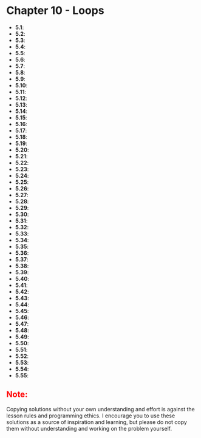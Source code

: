 # Chapter 10 - Loops

- **5.1**: [](./tasks/5.1.py)
- **5.2**: [](./tasks/5.2.py)
- **5.3**: [](./tasks/5.3.py)
- **5.4**: [](./tasks/5.4.py)
- **5.5**: [](./tasks/5.5.py)
- **5.6**: [](./tasks/5.6.py)
- **5.7**: [](./tasks/5.7.py)
- **5.8**: [](./tasks/5.8.py)
- **5.9**: [](./tasks/5.9.py)
- **5.10**: [](./tasks/5.10.py)
- **5.11**: [](./tasks/5.11.py)
- **5.12**: [](./tasks/5.12.py)
- **5.13**: [](./tasks/5.13.py)
- **5.14**: [](./tasks/5.14.py)
- **5.15**: [](./tasks/5.15.py)
- **5.16**: [](./tasks/5.16.py)
- **5.17**: [](./tasks/5.17.py)
- **5.18**: [](./tasks/5.18.py)
- **5.19**: [](./tasks/5.19.py)
- **5.20**: [](./tasks/5.20.py)
- **5.21**: [](./tasks/5.21.py)
- **5.22**: [](./tasks/5.22.py)
- **5.23**: [](./tasks/5.23.py)
- **5.24**: [](./tasks/5.24.py)
- **5.25**: [](./tasks/5.25.py)
- **5.26**: [](./tasks/5.26.py)
- **5.27**: [](./tasks/5.27.py)
- **5.28**: [](./tasks/5.28.py)
- **5.29**: [](./tasks/5.29.py)
- **5.30**: [](./tasks/5.30.py)
- **5.31**: [](./tasks/5.31.py)
- **5.32**: [](./tasks/5.32.py)
- **5.33**: [](./tasks/5.33.py)
- **5.34**: [](./tasks/5.34.py)
- **5.35**: [](./tasks/5.35.py)
- **5.36**: [](./tasks/5.36.py)
- **5.37**: [](./tasks/5.37.py)
- **5.38**: [](./tasks/5.38.py)
- **5.39**: [](./tasks/5.39.py)
- **5.40**: [](./tasks/5.40.py)
- **5.41**: [](./tasks/5.41.py)
- **5.42**: [](./tasks/5.42.py)
- **5.43**: [](./tasks/5.43.py)
- **5.44**: [](./tasks/5.44.py)
- **5.45**: [](./tasks/5.45.py)
- **5.46**: [](./tasks/5.46.py)
- **5.47**: [](./tasks/5.47.py)
- **5.48**: [](./tasks/5.48.py)
- **5.49**: [](./tasks/5.49.py)
- **5.50**: [](./tasks/5.50.py)
- **5.51**: [](./tasks/5.51.py)
- **5.52**: [](./tasks/5.52.py)
- **5.53**: [](./tasks/5.53.py)
- **5.54**: [](./tasks/5.54.py)
- **5.55**: [](./tasks/5.55.py)

<h2 style="color:red">Note:</h2>

Copying solutions without your own understanding and effort is against the lesson rules and programming ethics. I encourage you to use these solutions as a source of inspiration and learning, but please do not copy them without understanding and working on the problem yourself.
